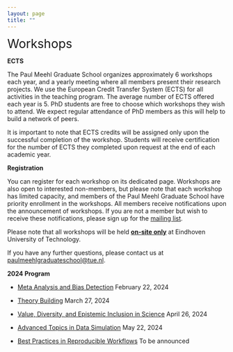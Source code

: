 ```yaml
---
layout: page
title: ""
---
```

<span style="font-size:2em;">Workshops</span>

**ECTS**

The Paul Meehl Graduate School organizes approximately 6 workshops each year, and a yearly meeting where all members present their research projects. We use the European Credit Transfer System (ECTS) for all activities in the teaching program. The average number of ECTS offered each year is 5. PhD students are free to choose which workshops they wish to attend. We expect regular attendance of PhD members as this will help to build a network of peers. 

It is important to note that ECTS credits will be assigned only upon the successful completion of the workshop. Students will receive certification for the number of ECTS they completed upon request at the end of each academic year.

**Registration**

You can register for each workshop on its dedicated page.  Workshops are also open to interested non-members, but please note that each workshop has limited capacity, and members of the Paul Meehl Graduate School have priority enrollment in the workshops. All members receive notifications upon the announcement of workshops. If you are not a member but wish to receive these notifications, please sign up for the [mailing list](https://forms.office.com/Pages/ResponsePage.aspx?id=R_J9zM5gD0qddXBM9g78ZP_Kihp-VglPgWom9gajHXdUMEI2VEZYVUkzWkdSRVBPWTZaWlgyRUZXSC4u).

Please note that all workshops will be held <ins>**on-site only**</ins> at Eindhoven University of Technology.

If you have any further questions, please contact us at [paulmeehlgraduateschool@tue.nl](mailto:paulmeehlgraduateschool@tue.nl). 

**2024 Program**

- [Meta Analysis and Bias Detection](metaanalysis.md) February 22, 2024
  
- [Theory Building](theory.md) March 27, 2024

- [Value, Diversity, and Epistemic Inclusion in Science](epistemic.md) April 26, 2024
  
- [Advanced Topics in Data Simulation](simulation.md) May 22, 2024

- [Best Practices in Reproducible Workflows](workflow.md) To be announced
  

